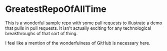 # GreatestRepoOfAllTime
This is a wonderful sample repo with some pull requests to illustrate a demo that pulls in pull requests. It isn't actually exciting for any technological breakthroughs of that sort of thing.

I feel like a mention of the wonderfulness of GitHub is necessary here.
